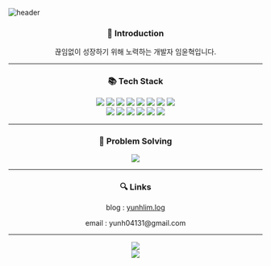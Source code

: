 ![header](https://capsule-render.vercel.app/api?type=soft&color=auto&height=200&section=header&text=Hello,&nbsp;I'm&nbsp;YunHyeok&nbsp;😉&fontSize=60)

<div align='center'>
  <h3>🧐 Introduction</h3>
  <p>
    끊임없이 성장하기 위해 노력하는 개발자 임윤혁입니다.
  </p>
</div>


---

<div align='center'>
  <h3>📚 Tech Stack</h3>
  <img src="https://img.shields.io/badge/react-%2320232a.svg?style=flat-square&logo=react&logoColor=%2361DAFB"/>
  <img src="https://img.shields.io/badge/Vue.js-4FC08D.svg?&style=flat-square&logo=Vue.js&logoColor=white"/>
  <img src="https://img.shields.io/badge/react_native-%2320232a.svg?style=flat-square&logo=react&logoColor=%2361DAFB"/>
  <img src="https://img.shields.io/badge/redux-%23593d88.svg?style=flat-square&logo=redux&logoColor=white"/>
  <img src="https://img.shields.io/badge/node.js-6DA55F?style=flat-square&logo=node.js&logoColor=white"/>
  <img src="https://img.shields.io/badge/Django-092E20.svg?&style=flat-square&logo=Django&logoColor=white"/>
  <img src="https://img.shields.io/badge/Firebase-039BE5?style=flat-square&logo=Firebase&logoColor=white"/>
  <img src="https://img.shields.io/badge/web3.js-F16822?style=flat-square&logo=web3.js&logoColor=white"/>
</div>
<div align='center'>
  <img src="https://img.shields.io/badge/jira-%230A0FFF.svg?style=flat-square&logo=jira&logoColor=white"/>
  <img src="https://img.shields.io/badge/SQLite-003B57.svg?&style=flat-square&logo=SQLite&logoColor=white"/>
  <img src="https://img.shields.io/badge/MySQL-4479A1.svg?&style=flat-square&logo=MySQL&logoColor=white"/>
  <img src="https://img.shields.io/badge/typescript-%23007ACC.svg?style=flat-square&logo=typescript&logoColor=white"/>
  <img src="https://img.shields.io/badge/JavaScript-F7DF1E.svg?&style=flat-square&logo=JavaScript&logoColor=white"/>
  <img src="https://img.shields.io/badge/Python-3776AB.svg?&style=flat-square&logo=Python&logoColor=white"/>
</div>


---

<div align="center">
 <h3>🎲 Problem Solving</h3>
 <a href="https://solved.ac/iyh0413/"><img src="http://mazassumnida.wtf/api/v2/generate_badge?boj=iyh0413"/></a>
</div>

---

<div align='center'>
  <h3>🔍 Links</h3>
  <p>blog : <a href="https://velog.io/@yunhlim">yunhlim.log</a></p>
  <p>email : yunh04131@gmail.com</p>
</div>

---

<div align='center'>
  <img src="https://github-readme-stats.vercel.app/api/top-langs/?username=yunhlim&layout=compact&theme=tokyonight"></img>
</div>

<div align='center'>
  <img src="https://github-readme-stats.vercel.app/api?username=yunhlim&&theme=tokyonight"></img>
</div>
